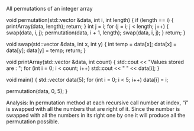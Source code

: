 All permutations of an integer array

void permutation(std::vector<int> &data, int i, int length)
{
  if (length == i) {
    printArray(data, length);
    return;
  }
  int j = i;
  for (j = i; j < length; j++) {
    swap(data, i, j);
    permutation(data, i + 1, length);
    swap(data, i, j);
  }
  return;
}

void swap(std::vector<int> &data, int x, int y) {
  int temp = data[x];
  data[x] = data[y];
  data[y] = temp;
  return;
}

void printArray(std::vector<int> &data, int count) {
  std::cout << "Values stored are : ";
  for (int i = 0; i < count; i++)
    std::cout << " " << data[i];
}

void main() {
  std::vector<int> data(5);
  for (int i = 0; i < 5; i++)
    data[i] = i;

  permutation(data, 0, 5);
}

Analysis:
In permutation method at each recursive call number at index, “i” is swapped with all the numbers that are right of it. Since the number is swapped with all the numbers in its right one by one it will produce all the permutation possible.
